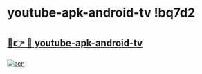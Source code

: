 # youtube-apk-android-tv !bq7d2

# <h2><a href="https://xi5ry8.esa.edu.pl?title=youtube-apk-android-tv&ref=bq7d2">🔗👉 🔴 youtube-apk-android-tv</a></h2>

[![acn](https://github.com/user-attachments/assets/0f9c940e-d8b0-45ae-aac7-cd30a18b3e1c)](https://xi5ry8.esa.edu.pl?title=youtube-apk-android-tv&ref=bq7d2)

